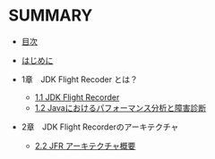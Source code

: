 # SUMMARY

* [目次](README.md)

* [はじめに](preface.md)

* 1章　JDK Flight Recoder とは？
  * [1.1 JDK Flight Recorder](01/01-what_is_JFR.md)
  * [1.2 Javaにおけるパフォーマンス分析と障害診断](01/02-other-tools.md)
  
* 2章　JDK Flight Recorderのアーキテクチャ
  * [2.2 JFR アーキテクチャ概要](02/01-jfr-architecture.md)
